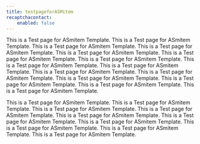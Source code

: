 ```yaml
---
title: testpageforASMitem
recaptchacontact:
    enabled: false
---
```


This is a Test page for ASmitem Template. This is a Test page for ASmitem Template. This is a Test page for ASmitem Template. This is a Test page for ASmitem Template. This is a Test page for ASmitem Template. This is a Test page for ASmitem Template. This is a Test page for ASmitem Template. This is a Test page for ASmitem Template. This is a Test page for ASmitem Template. This is a Test page for ASmitem Template. This is a Test page for ASmitem Template. This is a Test page for ASmitem Template. This is a Test page for ASmitem Template. This is a Test page for ASmitem Template. This is a Test page for ASmitem Template.


This is a Test page for ASmitem Template. This is a Test page for ASmitem Template. This is a Test page for ASmitem Template. This is a Test page for ASmitem Template. This is a Test page for ASmitem Template. This is a Test page for ASmitem Template. This is a Test page for ASmitem Template. This is a Test page for ASmitem Template. This is a Test page for ASmitem Template. This is a Test page for ASmitem Template. 